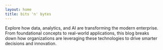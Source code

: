 ```yaml
---
layout: home
title: bits 'n' bytes
---
```


Explore how data, analytics, and AI are transforming the modern enterprise. From foundational concepts to real-world applications, this blog breaks down how organizations are leveraging these technologies to drive smarter decisions and innovation.
